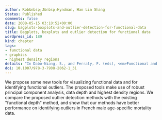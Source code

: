 ```yaml
---
author: Rob&nbsp;J&nbsp;Hyndman, Han Lin Shang
Status: Published
comments: false
date: 2008-05-15 03:10:52+00:00
slug: bagplots-boxplots-and-outlier-detection-for-functional-data
title: Bagplots, boxplots and outlier detection for functional data
wordpress_id: 189
kind: chapter
tags:
- functional data
- graphics
- highest density regions
details: "In Dabo-Niang, S., and Ferraty, F. (eds), <em>Functional and Operatorial Statistics</em>, chap 31, 201-207"
doi: 10.1007/978-3-7908-2062-1_31
---
```



We propose some new tools for visualizing functional data and for identifying functional outliers. The proposed tools make use of robust principal component analysis, data depth and highest density regions. We compare the proposed outlier detection methods with the existing "functional depth" method, and show that our methods have better performance on identifying outliers in French male age-specific mortality data.
